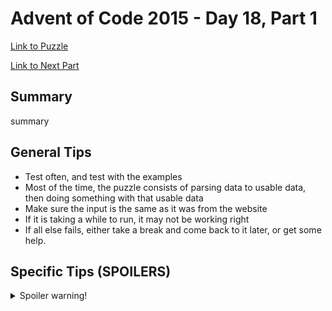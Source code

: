 # Advent of Code 2015 - Day 18, Part 1

[Link to Puzzle](https://adventofcode.com/2015/day/18)

[Link to Next Part](https://github.com/CodingAP/unofficial-aoc-syllabus/blob/main/years/2015/day18/part2.md)

## Summary
summary

## General Tips
- Test often, and test with the examples
- Most of the time, the puzzle consists of parsing data to usable data, then doing something with that usable data
- Make sure the input is the same as it was from the website
- If it is taking a while to run, it may not be working right
- If all else fails, either take a break and come back to it later, or get some help.

## Specific Tips (SPOILERS)
<details> <summary>Spoiler warning!</summary>

specific tips

</details>